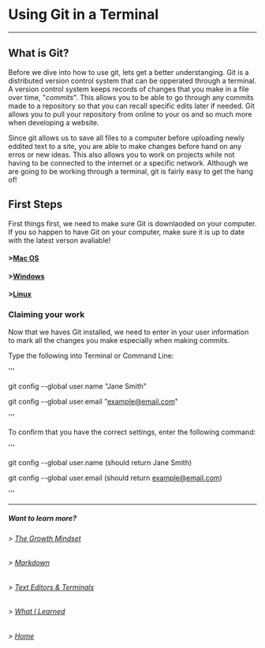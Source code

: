 # Using Git in a Terminal

----

## What is Git?

Before we dive into how to use git, lets get a better understanging. Git is a distributed version control system that can be opperated through a terminal. A version control system keeps records of changes that you make in a file over time, "_commits_". This allows you to be able to go through any commits made to a repository so that you can recall specific edits later if needed. Git allows you to pull your repository from online to your os and so much more when developing a website.

Since git allows us to save all files to a computer before uploading newly eddited text to a site, you are able to make changes before hand on any erros or new ideas. This also allows you to work on projects while not having to be connected to the internet or a specific network. Although we are going to be working through a terminal, git is fairly easy to get the hang of!

## First Steps


First things first, we need to make sure Git is downlaoded on your computer. If you so happen to have Git on your computer, make sure it is up to date with the latest verson avaliable!

#### >[Mac OS](http://git-scm.com/download/mac)

#### >[Windows](http://git-scm.com/download/win)

#### >[Linux](http://git-scm.com/download/linux)

### Claiming your work

Now that we haves Git installed, we need to enter in your user information to mark all the changes you make especially when making commits. 

Type the following into Terminal or Command Line:

'''

git config --global user.name "Jane Smith"

git config --global user.email "example@email.com"

'''

To confirm that you have the correct settings, enter the following command:

'''

git config --global user.name (should return Jane Smith)

git config --global user.email (should return example@email.com)

'''


----

##### Want to learn more?
###### > [_The Growth Mindset_](https://austinnich.github.io/reading-notes)
###### > [_Markdown_](https://austinnich.github.io/reading-notes/markdown)
###### > [_Text Editors & Terminals_](https://austinnich.github.io/reading-notes/texteditors-terminals)
###### > [_What I Learned_](https://austinnich.github.io/reading-notes/whatilearned)

###### > [_Home_](https://austinnich.github.io/reading-notes/home)